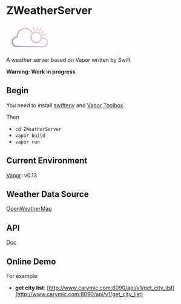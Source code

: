 # ZWeatherServer

![Logo](Logo.png)

A weather server based on Vapor written by Swift

**Warning: Work in progress**

## Begin

You need to install [swiftenv](https://vapor.readme.io/docs/install-swift-3-swiftenv) and [Vapor Toolbox](https://vapor.readme.io/docs/install-toolbox).

Then

* ```cd ZWeatherServer```
* ```vapor build```
* ```vapor run```

## Current Environment

[Vapor](https://github.com/qutheory/vapor): v0.13

## Weather Data Source

[OpenWeatherMap](http://openweathermap.org/api)

## API

[Doc](Doc/README.md)

## Online Demo

For example:

* **get city list**: [http://www.carymic.com:8090/api/v1/get_city_list](http://www.carymic.com:8090/api/v1/get_city_list)
